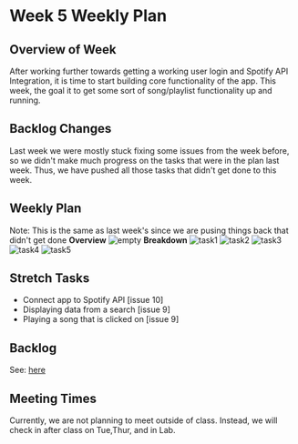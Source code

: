 # Week 5 Weekly Plan

## Overview of Week
After working further towards getting a working user login and Spotify API Integration, it is time to start building core functionality of the app. This week, the goal it to get some sort of song/playlist functionality up and running.

## Backlog Changes
Last week we were mostly stuck fixing some issues from the week before, so we didn't make much progress on the tasks that were in the plan last week. Thus, we have pushed all those tasks that didn't get done to this week.

## Weekly Plan
Note: This is the same as last week's since we are pusing things back that didn't get done
**Overview**
![empty](https://i.imgur.com/iBYuNWF.png)
**Breakdown**
![task1](https://i.imgur.com/30cng7r.png)
![task2](https://i.imgur.com/Im8lwmG.png)
![task3](https://i.imgur.com/1GyJuK0.png)
![task4](https://i.imgur.com/hB2NFoW.png)
![task5](https://i.imgur.com/2wvrRPp.png)

## Stretch Tasks
* Connect app to Spotify API [issue 10]
* Displaying data from a search [issue 9]
* Playing a song that is clicked on [issue 9]

## Backlog
See: [here](https://docs.google.com/document/d/1dNpKkP6-cT1wHbiCkSyPnnrPagp8rXVfpdTVOiYwgqQ/edit?usp=sharing)

## Meeting Times
Currently, we are not planning to meet outside of class. Instead, we will check in after class on Tue,Thur, and in Lab.
